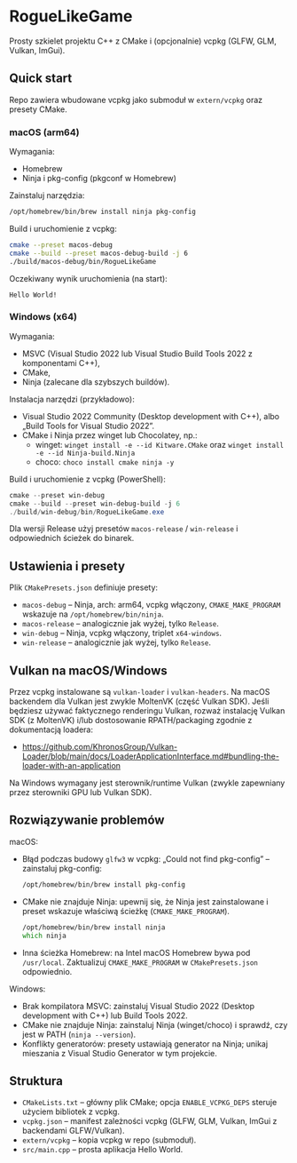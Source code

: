 # RogueLikeGame

Prosty szkielet projektu C++ z CMake i (opcjonalnie) vcpkg (GLFW, GLM, Vulkan, ImGui).

## Quick start

Repo zawiera wbudowane vcpkg jako submoduł w `extern/vcpkg` oraz presety CMake.

### macOS (arm64)

Wymagania:
- Homebrew
- Ninja i pkg-config (pkgconf w Homebrew)

Zainstaluj narzędzia:

```zsh
/opt/homebrew/bin/brew install ninja pkg-config
```

Build i uruchomienie z vcpkg:

```zsh
cmake --preset macos-debug
cmake --build --preset macos-debug-build -j 6
./build/macos-debug/bin/RogueLikeGame
```

Oczekiwany wynik uruchomienia (na start):

```
Hello World!
```

### Windows (x64)

Wymagania:
- MSVC (Visual Studio 2022 lub Visual Studio Build Tools 2022 z komponentami C++),
- CMake,
- Ninja (zalecane dla szybszych buildów).

Instalacja narzędzi (przykładowo):
- Visual Studio 2022 Community (Desktop development with C++), albo „Build Tools for Visual Studio 2022”.
- CMake i Ninja przez winget lub Chocolatey, np.:
  - winget: `winget install -e --id Kitware.CMake` oraz `winget install -e --id Ninja-build.Ninja`
  - choco: `choco install cmake ninja -y`

Build i uruchomienie z vcpkg (PowerShell):

```powershell
cmake --preset win-debug
cmake --build --preset win-debug-build -j 6
./build/win-debug/bin/RogueLikeGame.exe
```

Dla wersji Release użyj presetów `macos-release` / `win-release` i odpowiednich ścieżek do binarek.

## Ustawienia i presety

Plik `CMakePresets.json` definiuje presety:
- `macos-debug` – Ninja, arch: arm64, vcpkg włączony, `CMAKE_MAKE_PROGRAM` wskazuje na `/opt/homebrew/bin/ninja`.
- `macos-release` – analogicznie jak wyżej, tylko `Release`.
- `win-debug` – Ninja, vcpkg włączony, triplet `x64-windows`.
- `win-release` – analogicznie jak wyżej, tylko `Release`.


## Vulkan na macOS/Windows

Przez vcpkg instalowane są `vulkan-loader` i `vulkan-headers`. Na macOS backendem dla Vulkan jest zwykle MoltenVK (część Vulkan SDK). Jeśli będziesz używać faktycznego renderingu Vulkan, rozważ instalację Vulkan SDK (z MoltenVK) i/lub dostosowanie RPATH/packaging zgodnie z dokumentacją loadera:
- https://github.com/KhronosGroup/Vulkan-Loader/blob/main/docs/LoaderApplicationInterface.md#bundling-the-loader-with-an-application

Na Windows wymagany jest sterownik/runtime Vulkan (zwykle zapewniany przez sterowniki GPU lub Vulkan SDK).

## Rozwiązywanie problemów

macOS:
- Błąd podczas budowy `glfw3` w vcpkg: „Could not find pkg-config” – zainstaluj pkg-config:
  ```zsh
  /opt/homebrew/bin/brew install pkg-config
  ```
- CMake nie znajduje Ninja: upewnij się, że Ninja jest zainstalowane i preset wskazuje właściwą ścieżkę (`CMAKE_MAKE_PROGRAM`).
  ```zsh
  /opt/homebrew/bin/brew install ninja
  which ninja
  ```
- Inna ścieżka Homebrew: na Intel macOS Homebrew bywa pod `/usr/local`. Zaktualizuj `CMAKE_MAKE_PROGRAM` w `CMakePresets.json` odpowiednio.

Windows:
- Brak kompilatora MSVC: zainstaluj Visual Studio 2022 (Desktop development with C++) lub Build Tools 2022.
- CMake nie znajduje Ninja: zainstaluj Ninja (winget/choco) i sprawdź, czy jest w PATH (`ninja --version`).
- Konflikty generatorów: presety ustawiają generator na Ninja; unikaj mieszania z Visual Studio Generator w tym projekcie.

## Struktura

- `CMakeLists.txt` – główny plik CMake; opcja `ENABLE_VCPKG_DEPS` steruje użyciem bibliotek z vcpkg.
- `vcpkg.json` – manifest zależności vcpkg (GLFW, GLM, Vulkan, ImGui z backendami GLFW/Vulkan).
- `extern/vcpkg` – kopia vcpkg w repo (submoduł).
- `src/main.cpp` – prosta aplikacja Hello World.
